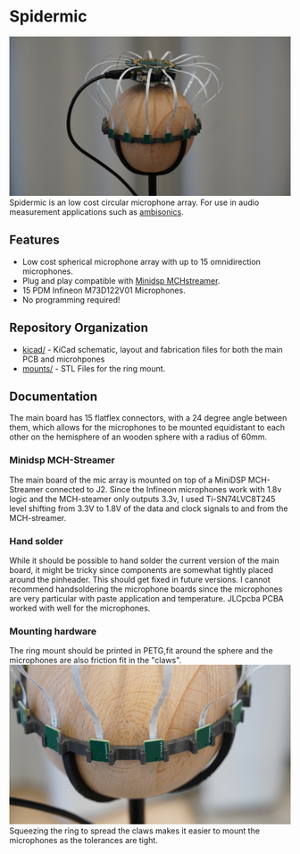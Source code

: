 # Spidermic
 ![Spidermic](img/spidermic_sphere.JPG)
Spidermic is an low cost circular microphone array. For use in audio measurement applications such as [ambisonics](https://github.com/AppliedAcousticsChalmers/ambisonics-for-insta360-pro).
## Features
* Low cost spherical microphone array with up to 15 omnidirection microphones.
* Plug and play compatible with [Minidsp MCHstreamer](https://www.minidsp.com/products/usb-audio-interface/mchstreamer-lite).
* 15 PDM Infineon M73D122V01 Microphones.
* No programming required!
## Repository Organization
* [kicad/](kicad/) - KiCad schematic, layout and fabrication files for both the main PCB and microhpones
* [mounts/](mounts/) - STL Files for the ring mount.
## Documentation
The main board has 15 flatflex connectors, with a 24 degree angle between them, which allows for the microphones to be mounted equidistant to each other on the hemisphere of an wooden sphere with a radius of 60mm.
### Minidsp MCH-Streamer
The main board of the mic array is mounted on top of a MiniDSP MCH-Streamer connected to J2. 
Since the Infineon microphones work with 1.8v logic and the MCH-steamer only outputs 3.3v, I used Ti-SN74LVC8T245
level shifting from 3.3V to 1.8V of the data and clock signals to and from the MCH-streamer.
### Hand solder
While it should be possible to hand solder the current version of the main board, it might be tricky since components are somewhat tightly placed around the pinheader. This should get fixed in future versions.
I cannot recommend handsoldering the microphone boards since the microphones are very particular with paste application and temperature.
JLCpcba PCBA worked with well for the microphones.
### Mounting hardware
The ring mount should be printed in PETG,fit around the sphere and the microphones are also friction fit in the "claws". ![Microphones](img/spidermic_close.JPG)
Squeezing the ring to spread the claws makes it easier to mount the microphones as the tolerances are tight. 
